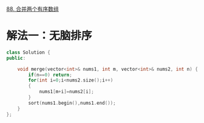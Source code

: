 [88. 合并两个有序数组](https://leetcode-cn.com/problems/merge-sorted-array/description/)



# 解法一：无脑排序
```C++
class Solution {
public:

    void merge(vector<int>& nums1, int m, vector<int>& nums2, int n) {
        if(n==0) return;
        for(int i=0;i<nums2.size();i++)
        {
            nums1[m+i]=nums2[i];
        }
        sort(nums1.begin(),nums1.end());
    }
};
```
